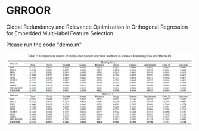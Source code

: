 # GRROOR
Global Redundancy and Relevance Optimization in Orthogonal Regression for Embedded Multi-label Feature Selection.

Please run the code "demo.m"

![](https://github.com/MLFS-GRROOR/GRROOR/blob/main/Table1.jpg)
